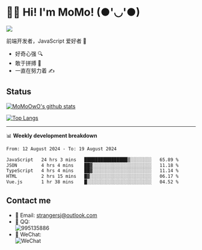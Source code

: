 # 👨‍🎓 Hi! I'm MoMo! (●'◡'●)

[![](https://img.shields.io/badge/-@MoMoOwO-%23181717?style=flat-square&logo=github)](https://github.com/MoMoOwO)

前端开发者，JavaScript 爱好者 💖
- 好奇心强 🔍
- 敢于拼搏 💪
- 一直在努力着 ✍

## Status

[![MoMoOwO's github stats](https://github-readme-stats.vercel.app/api?username=MoMoOwO&show_icons=true&theme=tokyonight)](https://github.com/MoMoOwO)

[![Top Langs](https://github-readme-stats.vercel.app/api/top-langs/?username=MoMoOwO&layout=compact&theme=tokyonight)](https://github.com/MoMoOwO)

---

📊 **Weekly development breakdown**

<!--START_SECTION:waka-->

```txt
From: 12 August 2024 - To: 19 August 2024

JavaScript   24 hrs 3 mins   ████████████████▒░░░░░░░░   65.89 %
JSON         4 hrs 4 mins    ██▓░░░░░░░░░░░░░░░░░░░░░░   11.18 %
TypeScript   4 hrs 4 mins    ██▓░░░░░░░░░░░░░░░░░░░░░░   11.14 %
HTML         2 hrs 15 mins   █▓░░░░░░░░░░░░░░░░░░░░░░░   06.17 %
Vue.js       1 hr 38 mins    █░░░░░░░░░░░░░░░░░░░░░░░░   04.52 %
```

<!--END_SECTION:waka-->

## Contact me

- 📧 Email: strangersj@outlook.com
- 🐧 QQ:  
  ![995135886](https://i.loli.net/2020/11/27/Yx6eDSQi34Va5IA.jpg)
- 💭 WeChat:  
  ![WeChat](https://i.loli.net/2020/11/27/wWX6uVoIQqig5KP.jpg)
  
